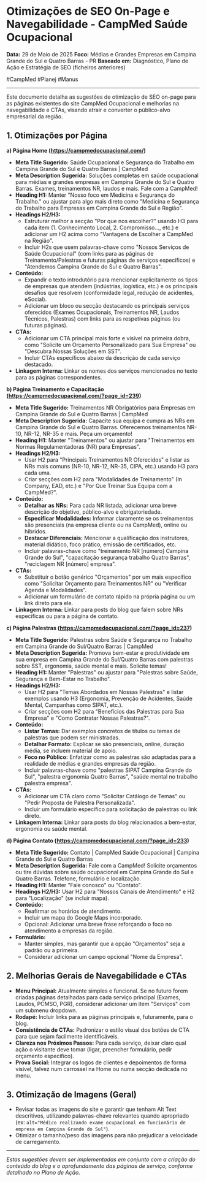 

# Otimizações de SEO On-Page e Navegabilidade - CampMed Saúde Ocupacional

**Data:** 29 de Maio de 2025
**Foco:** Médias e Grandes Empresas em Campina Grande do Sul e Quatro Barras - PR
**Baseado em:** Diagnóstico, Plano de Ação e Estratégia de SEO (ficheiros anteriores)

#CampMed 
#Planej 
#Manus

---

Este documento detalha as sugestões de otimização de SEO on-page para as páginas existentes do site CampMed Ocupacional e melhorias na navegabilidade e CTAs, visando atrair e converter o público-alvo empresarial da região.

## 1. Otimizações por Página

**a) Página Home (https://campmedocupacional.com/)**

*   **Meta Title Sugerido:** Saúde Ocupacional e Segurança do Trabalho em Campina Grande do Sul e Quatro Barras | CampMed
*   **Meta Description Sugerida:** Soluções completas em saúde ocupacional para médias e grandes empresas em Campina Grande do Sul e Quatro Barras. Exames, treinamentos NR, laudos e mais. Fale com a CampMed!
*   **Heading H1:** Manter "Nosso foco em Medicina e Segurança do Trabalho." ou ajustar para algo mais direto como "Medicina e Segurança do Trabalho para Empresas em Campina Grande do Sul e Região".
*   **Headings H2/H3:**
    *   Estruturar melhor a secção "Por que nos escolher?" usando H3 para cada item (1. Conhecimento Local, 2. Compromisso..., etc.) e adicionar um H2 acima como "Vantagens de Escolher a CampMed na Região".
    *   Incluir H2s que usem palavras-chave como "Nossos Serviços de Saúde Ocupacional" (com links para as páginas de Treinamento/Palestras e futuras páginas de serviços específicos) e "Atendemos Campina Grande do Sul e Quatro Barras".
*   **Conteúdo:**
    *   Expandir o texto introdutório para mencionar explicitamente os tipos de empresas que atendem (indústrias, logística, etc.) e os principais desafios que resolvem (conformidade legal, redução de acidentes, eSocial).
    *   Adicionar um bloco ou secção destacando os principais serviços oferecidos (Exames Ocupacionais, Treinamentos NR, Laudos Técnicos, Palestras) com links para as respetivas páginas (ou futuras páginas).
*   **CTAs:**
    *   Adicionar um CTA principal mais forte e visível na primeira dobra, como "Solicite um Orçamento Personalizado para Sua Empresa" ou "Descubra Nossas Soluções em SST".
    *   Incluir CTAs específicos abaixo da descrição de cada serviço destacado.
*   **Linkagem Interna:** Linkar os nomes dos serviços mencionados no texto para as páginas correspondentes.

**b) Página Treinamento e Capacitação (https://campmedocupacional.com/?page_id=239)**

*   **Meta Title Sugerido:** Treinamentos NR Obrigatórios para Empresas em Campina Grande do Sul e Quatro Barras | CampMed
*   **Meta Description Sugerida:** Capacite sua equipa e cumpra as NRs em Campina Grande do Sul e Quatro Barras. Oferecemos treinamentos NR-10, NR-12, NR-35 e mais. Peça um orçamento!
*   **Heading H1:** Manter "Treinamentos" ou ajustar para "Treinamentos em Normas Regulamentadoras (NR) para Empresas".
*   **Headings H2/H3:**
    *   Usar H2 para "Principais Treinamentos NR Oferecidos" e listar as NRs mais comuns (NR-10, NR-12, NR-35, CIPA, etc.) usando H3 para cada uma.
    *   Criar secções com H2 para "Modalidades de Treinamento" (In Company, EAD, etc.) e "Por Que Treinar Sua Equipa com a CampMed?".
*   **Conteúdo:**
    *   **Detalhar as NRs:** Para cada NR listada, adicionar uma breve descrição do objetivo, público-alvo e obrigatoriedade.
    *   **Especificar Modalidades:** Informar claramente se os treinamentos são presenciais (na empresa cliente ou na CampMed), online ou híbridos.
    *   **Destacar Diferenciais:** Mencionar a qualificação dos instrutores, material didático, foco prático, emissão de certificados, etc.
    *   Incluir palavras-chave como "treinamento NR [número] Campina Grande do Sul", "capacitação segurança trabalho Quatro Barras", "reciclagem NR [número] empresa".
*   **CTAs:**
    *   Substituir o botão genérico "Orçamentos" por um mais específico como "Solicitar Orçamento para Treinamentos NR" ou "Verificar Agenda e Modalidades".
    *   Adicionar um formulário de contato rápido na própria página ou um link direto para ele.
*   **Linkagem Interna:** Linkar para posts do blog que falem sobre NRs específicas ou para a página de contato.

**c) Página Palestras (https://campmedocupacional.com/?page_id=237)**

*   **Meta Title Sugerido:** Palestras sobre Saúde e Segurança no Trabalho em Campina Grande do Sul/Quatro Barras | CampMed
*   **Meta Description Sugerida:** Promova bem-estar e produtividade em sua empresa em Campina Grande do Sul/Quatro Barras com palestras sobre SST, ergonomia, saúde mental e mais. Solicite temas!
*   **Heading H1:** Manter "Palestras" ou ajustar para "Palestras sobre Saúde, Segurança e Bem-Estar no Trabalho".
*   **Headings H2/H3:**
    *   Usar H2 para "Temas Abordados em Nossas Palestras" e listar exemplos usando H3 (Ergonomia, Prevenção de Acidentes, Saúde Mental, Campanhas como SIPAT, etc.).
    *   Criar secções com H2 para "Benefícios das Palestras para Sua Empresa" e "Como Contratar Nossas Palestras?".
*   **Conteúdo:**
    *   **Listar Temas:** Dar exemplos concretos de títulos ou temas de palestras que podem ser ministradas.
    *   **Detalhar Formato:** Explicar se são presenciais, online, duração média, se incluem material de apoio.
    *   **Foco no Público:** Enfatizar como as palestras são adaptadas para a realidade de médias e grandes empresas da região.
    *   Incluir palavras-chave como "palestras SIPAT Campina Grande do Sul", "palestra ergonomia Quatro Barras", "saúde mental no trabalho palestra empresa".
*   **CTAs:**
    *   Adicionar um CTA claro como "Solicitar Catálogo de Temas" ou "Pedir Proposta de Palestra Personalizada".
    *   Incluir um formulário específico para solicitação de palestras ou link direto.
*   **Linkagem Interna:** Linkar para posts do blog relacionados a bem-estar, ergonomia ou saúde mental.

**d) Página Contato (https://campmedocupacional.com/?page_id=233)**

*   **Meta Title Sugerido:** Contato | CampMed Saúde Ocupacional | Campina Grande do Sul e Quatro Barras
*   **Meta Description Sugerida:** Fale com a CampMed! Solicite orçamentos ou tire dúvidas sobre saúde ocupacional em Campina Grande do Sul e Quatro Barras. Telefone, formulário e localização.
*   **Heading H1:** Manter "Fale conosco" ou "Contato".
*   **Headings H2/H3:** Usar H2 para "Nossos Canais de Atendimento" e H2 para "Localização" (se incluir mapa).
*   **Conteúdo:**
    *   Reafirmar os horários de atendimento.
    *   Incluir um mapa do Google Maps incorporado.
    *   Opcional: Adicionar uma breve frase reforçando o foco no atendimento a empresas da região.
*   **Formulário:**
    *   Manter simples, mas garantir que a opção "Orçamentos" seja a padrão ou a primeira.
    *   Considerar adicionar um campo opcional "Nome da Empresa".

## 2. Melhorias Gerais de Navegabilidade e CTAs

*   **Menu Principal:** Atualmente simples e funcional. Se no futuro forem criadas páginas detalhadas para cada serviço principal (Exames, Laudos, PCMSO, PGR), considerar adicionar um item "Serviços" com um submenu dropdown.
*   **Rodapé:** Incluir links para as páginas principais e, futuramente, para o blog.
*   **Consistência de CTAs:** Padronizar o estilo visual dos botões de CTA para que sejam facilmente identificáveis.
*   **Clareza nos Próximos Passos:** Para cada serviço, deixar claro qual ação o visitante deve tomar (ligar, preencher formulário, pedir orçamento específico).
*   **Prova Social:** Integrar os logos de clientes e depoimentos de forma visível, talvez num carrossel na Home ou numa secção dedicada no menu.

## 3. Otimização de Imagens (Geral)

*   Revisar todas as imagens do site e garantir que tenham Alt Text descritivos, utilizando palavras-chave relevantes quando apropriado (ex: `alt="Médico realizando exame ocupacional em funcionário de empresa em Campina Grande do Sul"`).
*   Otimizar o tamanho/peso das imagens para não prejudicar a velocidade de carregamento.

---

*Estas sugestões devem ser implementadas em conjunto com a criação do conteúdo do blog e o aprofundamento das páginas de serviço, conforme detalhado no Plano de Ação.*

